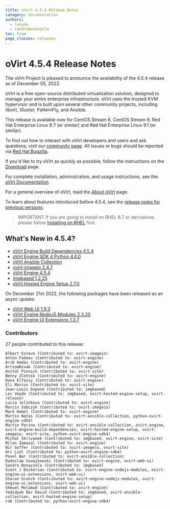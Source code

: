 ```yaml
---
title: oVirt 4.5.4 Release Notes
category: documentation
authors:
  - lveyde
  - sandrobonazzola
toc: true
page_classes: releases
---
```



# oVirt 4.5.4 Release Notes

The oVirt Project is pleased to announce the availability of the 4.5.4 release as of December 05, 2022.

oVirt is a free open-source distributed virtualization solution,
designed to manage your entire enterprise infrastructure.
oVirt uses the trusted KVM hypervisor and is built upon several other community
projects, including libvirt, Gluster, PatternFly, and Ansible.

This release is available now for CentOS Stream 8, CentOS Stream 9,
Red Hat Enterprise Linux 8.7 (or similar) and Red Hat Enterprise Linux 9.1 (or similar).

To find out how to interact with oVirt developers and users and ask questions,
visit our [community page](/community/).
All issues or bugs should be reported via
[Red Hat Bugzilla](https://bugzilla.redhat.com/enter_bug.cgi?classification=oVirt).



If you'd like to try oVirt as quickly as possible, follow the instructions on
the [Download](/download/) page.


For complete installation, administration, and usage instructions, see
the [oVirt Documentation](/documentation/).

For a general overview of oVirt, read the [About oVirt](/community/about.html)
page.

To learn about features introduced before 4.5.4, see the
[release notes for previous versions](/documentation/#previous-release-notes).

> IMPORTANT
> If you are going to install on RHEL 8.7 or derivatives please follow [Installing on RHEL](/download/install_on_rhel.html) first.



## What's New in 4.5.4?

* [oVirt Engine Build Dependencies 4.5.4](https://github.com/oVirt/ovirt-engine-build-dependencies/releases/tag/ovirt-engine-build-dependencies-4.5.4)
* [oVirt Engine SDK 4 Python 4.6.0](https://github.com/oVirt/python-ovirt-engine-sdk4/releases/tag/4.6.0)
* [oVirt Ansible Collection](https://github.com/oVirt/ovirt-ansible-collection/releases/tag/3.0.0-1)
* [ovirt-imageio 2.4.7](https://github.com/oVirt/ovirt-imageio/releases/tag/v2.4.7)
* [oVirt Engine 4.5.4](https://github.com/oVirt/ovirt-engine/releases/tag/ovirt-engine-4.5.4)
* [imgbased 1.2.25](https://github.com/oVirt/imgbased/releases/tag/imgbased-1.2.25)
* [oVirt Hosted Engine Setup 2.7.0](https://github.com/oVirt/ovirt-hosted-engine-setup/releases/tag/ovirt-hosted-engine-setup-2.7.0)

On December 21st 2022, the following packages have been released as an async update:

* [oVirt Web UI 1.9.3](https://github.com/oVirt/ovirt-web-ui/releases/tag/1.9.3)
* [oVirt Engine NodeJS Modules 2.3.20](https://github.com/oVirt/ovirt-engine-nodejs-modules/releases/tag/2.3.20)
* [oVirt Engine UI Extensions 1.3.7](https://github.com/oVirt/ovirt-engine-ui-extensions/releases/tag/ovirt-engine-ui-extensions-1.3.7-1)

### Contributors

27 people contributed to this release:

	Albert Esteve (Contributed to: ovirt-imageio)
	Anton Fadeev (Contributed to: ovirt-engine)
	Arik Hadas (Contributed to: ovirt-engine)
	ArtiomDivak (Contributed to: ovirt-engine)
	Avital Pinnick (Contributed to: ovirt-site)
	Benny Zlotnik (Contributed to: ovirt-engine)
	Dana Elfassy (Contributed to: ovirt-engine)
	Eli Marcus (Contributed to: ovirt-site)
	Jean-Louis Dupond (Contributed to: imgbased)
	Lev Veyde (Contributed to: imgbased, ovirt-hosted-engine-setup, ovirt-release)
	Lucia Jelinkova (Contributed to: ovirt-engine)
	Marcin Sobczyk (Contributed to: ovirt-imageio)
	Mark Kemel (Contributed to: ovirt-engine)
	Martin Nečas (Contributed to: ovirt-ansible-collection, python-ovirt-engine-sdk4)
	Martin Perina (Contributed to: ovirt-ansible-collection, ovirt-engine, ovirt-engine-build-dependencies, ovirt-hosted-engine-setup, ovirt-imageio, ovirt-site, python-ovirt-engine-sdk4)
	Michal Skrivanek (Contributed to: imgbased, ovirt-engine, ovirt-site)
	Milan Zamazal (Contributed to: ovirt-engine)
	Nir Soffer (Contributed to: ovirt-imageio, ovirt-site)
	Ori Liel (Contributed to: python-ovirt-engine-sdk4)
	Pavel Bar (Contributed to: ovirt-ansible-collection)
	Radoslaw Szwajkowski (Contributed to: ovirt-engine, ovirt-web-ui)
	Sandro Bonazzola (Contributed to: imgbased)
	Scott J Dickerson (Contributed to: ovirt-engine-nodejs-modules, ovirt-engine-ui-extensions, ovirt-web-ui)
	Sharon Gratch (Contributed to: ovirt-engine-nodejs-modules, ovirt-engine-ui-extensions, ovirt-web-ui)
	Shmuel Melamud (Contributed to: ovirt-engine)
	Yedidyah Bar David (Contributed to: imgbased, ovirt-ansible-collection, ovirt-hosted-engine-setup)
	rob (Contributed to: python-ovirt-engine-sdk4)
